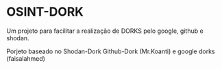# OSINT-DORK

Um projeto para facilitar a realização de DORKS pelo google, github e shodan.

Porjeto baseado no Shodan-Dork Github-Dork (Mr.Koanti) e google dorks (faisalahmed)
